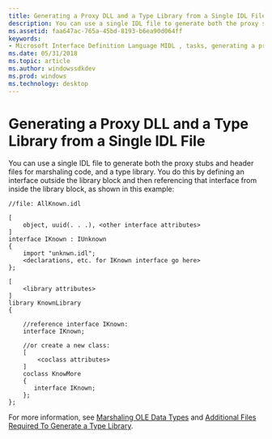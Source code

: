 ```yaml
---
title: Generating a Proxy DLL and a Type Library from a Single IDL File
description: You can use a single IDL file to generate both the proxy stubs and header files for marshaling code, and a type library.
ms.assetid: faa647ac-765a-45bd-8193-b6ea90d064ff
keywords:
- Microsoft Interface Definition Language MIDL , tasks, generating a proxy DLL and a type library
ms.date: 05/31/2018
ms.topic: article
ms.author: windowssdkdev
ms.prod: windows
ms.technology: desktop
---
```


# Generating a Proxy DLL and a Type Library from a Single IDL File

You can use a single IDL file to generate both the proxy stubs and header files for marshaling code, and a type library. You do this by defining an interface outside the library block and then referencing that interface from inside the library block, as shown in this example:

``` syntax
//file: AllKnown.idl

[
    object, uuid(. . .), <other interface attributes>
]
interface IKnown : IUnknown 
{
    import "unknwn.idl";
    <declarations, etc. for IKnown interface go here>
};

[
    <library attributes>
]
library KnownLibrary 
{

    //reference interface IKnown:
    interface IKnown;

    //or create a new class:
    [
        <coclass attributes>
    ] 
    coclass KnowMore 
    {
       interface IKnown;
    };
};
```

For more information, see [Marshaling OLE Data Types](marshaling-ole-data-types.md) and [Additional Files Required To Generate a Type Library](additional-files-required-to-generate-a-type-library-2.md).

 

 




